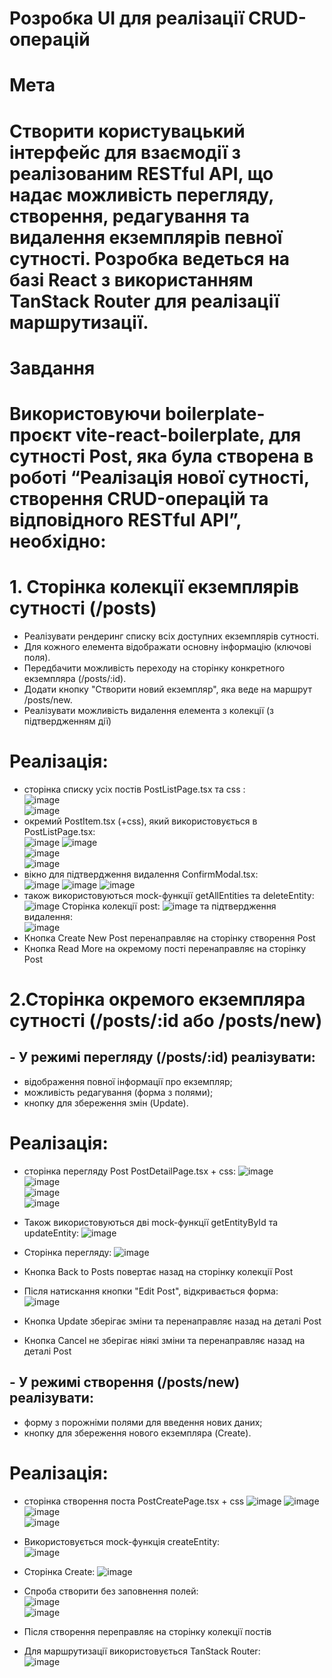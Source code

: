 # Розробка UI для реалізації CRUD-операцій
# Мета
# Створити користувацький інтерфейс для взаємодії з реалізованим RESTful API, що надає можливість перегляду, створення, редагування та видалення екземплярів певної сутності. Розробка ведеться на базі React з використанням TanStack Router для реалізації маршрутизації. 
# Завдання
# Використовуючи boilerplate-проєкт vite-react-boilerplate, для сутності Post, яка була створена в роботі “Реалізація нової сутності, створення CRUD-операцій та відповідного RESTful API”, необхідно:
# 1. Сторінка колекції екземплярів сутності (/posts)
- Реалізувати рендеринг списку всіх доступних екземплярів сутності.
- Для кожного елемента відображати основну інформацію (ключові поля).
- Передбачити можливість переходу на сторінку конкретного екземпляра (/posts/:id).
- Додати кнопку "Створити новий екземпляр", яка веде на маршрут /posts/new.
- Реалізувати можливість видалення елемента з колекції (з підтвердженням дії)
# Реалізація:  
- сторінка списку усіх постів PostListPage.tsx та css :  
![image](https://github.com/user-attachments/assets/ed25e254-5eaf-44c2-bb80-3a1c258543f5)  
![image](https://github.com/user-attachments/assets/d4680843-c696-4879-ad90-9d503234653b)  
- окремий PostItem.tsx (+css), який використовується в PostListPage.tsx:  
![image](https://github.com/user-attachments/assets/168a1df9-8692-4152-afa5-d1cf9489546e)
![image](https://github.com/user-attachments/assets/b5c614d0-c286-4211-ae92-7d740bd25806)  
![image](https://github.com/user-attachments/assets/4b757036-bc23-413c-99f4-28f4f4c37025)  
![image](https://github.com/user-attachments/assets/7b04ce59-f3fa-4fb9-af0b-eaca1e37355a)
- вікно для підтвердження видалення ConfirmModal.tsx:  
![image](https://github.com/user-attachments/assets/7f9fe68b-9f27-4f89-b802-e55639f9ce24)
![image](https://github.com/user-attachments/assets/41677859-cbea-434c-96b4-110ce35aedaa)
![image](https://github.com/user-attachments/assets/fc41f50c-3fbc-49b6-8c7e-12219f10fc17)  
- також використовуються mock-функції getAllEntities та deleteEntity:
![image](https://github.com/user-attachments/assets/e8b1e214-d855-44d7-98e2-71623f0503c7)
Сторінка колекції post: 
![image](https://github.com/user-attachments/assets/6a18bf6b-b454-4f3a-a198-c88f00b50910)
та підтвердження видалення:  
![image](https://github.com/user-attachments/assets/875489f3-12fc-40f0-b13d-3cc18a7a6f2d)
- Кнопка Create New Post перенаправляє на сторінку створення Post
- Кнопка Read More на окремому пості перенаправляє на сторінку Post
# 2.Сторінка окремого екземпляра сутності (/posts/:id або /posts/new)
## - У режимі перегляду (/posts/:id) реалізувати:
- відображення повної інформації про екземпляр;
- можливість редагування (форма з полями);
- кнопку для збереження змін (Update).
# Реалізація:  
- сторінка перегляду Post PostDetailPage.tsx + css:
![image](https://github.com/user-attachments/assets/01763c75-5f3e-4eac-a5e7-cb5220ca2d90)  
![image](https://github.com/user-attachments/assets/4136b937-e2c3-408b-933c-9e602f35c034)  
![image](https://github.com/user-attachments/assets/966456f1-fa76-4757-aeb5-21cb7249a193)  
![image](https://github.com/user-attachments/assets/5d26afa2-5965-44b5-b92a-fc3a9b89aa28)
- Також використовуються дві mock-функції getEntityById та updateEntity:
![image](https://github.com/user-attachments/assets/11a5437e-353c-4a47-bfe1-fbab90b6b4f6)

- Cторінка перегляду:
![image](https://github.com/user-attachments/assets/c1316da4-deb0-4fcc-8528-1bf974d9c158)
- Кнопка Back to Posts повертає назад на сторінку колекції Post
- Після натискання кнопки "Edit Post", відкривається форма:  
![image](https://github.com/user-attachments/assets/3b005e64-9b4f-4acb-91ea-e37e90e5f7e2)
- Кнопка Update зберігає зміни та перенаправляє назад на деталі Post
- Кнопка Cancel не зберігає ніякі зміни та перенаправляє назад на деталі Post
## - У режимі створення (/posts/new) реалізувати:
- форму з порожніми полями для введення нових даних;
- кнопку для збереження нового екземпляра (Create).
# Реалізація:  
- сторінка створення поста PostCreatePage.tsx + css
![image](https://github.com/user-attachments/assets/92e9ae5a-bb9b-4c5c-8157-3886502876cd)
![image](https://github.com/user-attachments/assets/697b7fe7-58b5-4915-b395-400502ef81b0)  
![image](https://github.com/user-attachments/assets/1b98d7f9-d94a-4584-a375-74d36e9815a9)  
![image](https://github.com/user-attachments/assets/513ae8bc-cebb-4863-af58-7037580fff1e)  
- Використовується mock-функція createEntity:  
![image](https://github.com/user-attachments/assets/e8921118-0b64-4c0a-ab7e-377219f20866)
- Сторінка Create:
![image](https://github.com/user-attachments/assets/382e7716-5730-4d98-b3d1-0377b87abc68)
- Спроба створити без заповнення полей:  
![image](https://github.com/user-attachments/assets/ddc03661-0768-4b96-a9d8-7ae3d3d0d6df)  
![image](https://github.com/user-attachments/assets/c508da43-bfc1-4fd8-a6f8-19003cc1a392)  
- Після створення переправляє на сторінку колекції постів

  
- Для маршрутизації використовується TanStack Router:  
![image](https://github.com/user-attachments/assets/7eea34b6-091d-44a7-97c0-68a6b94cbadc)

